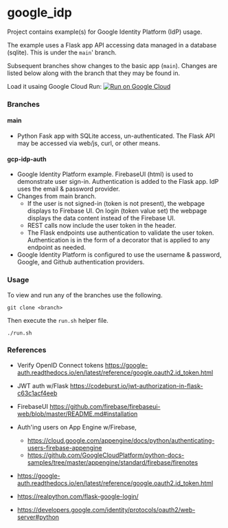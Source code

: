 # google_idp
Project contains example(s) for Google Identity Platform (IdP) usage.

The example uses a Flask app API accessing data managed in a database (sqlite). This is under the `main`' branch.

Subsequent branches show changes to the basic app (`main`). Changes are listed below along with the branch that they may be found in. 

Load it usaing Google Cloud Run:
[![Run on Google Cloud](https://deploy.cloud.run/button.svg)](https://deploy.cloud.run)

### Branches

#### main

- Python Fask app with SQLite access, un-authenticated. The Flask API may be accessed via web/js, curl, or other means.

#### gcp-idp-auth

- Google Identity Platform example. FirebaseUI (html) is used to demonstrate user sign-in. Authentication is added to the Flask app. IdP uses the email & password provider.
- Changes from main branch.
  - If the user is not signed-in (token is not present), the webpage displays to Firebase UI. On login (token value set) the webpage displays the data content instead of the Firebase UI.
  - REST calls now include the user token in the header.
  - The Flask endpoints use authentication to validate the user token. Authentication is in the form of a decorator that is applied to any endpoint as needed. 
- Google Identity Platform is configured to use the username & password, Google, and Github authentication providers.

### Usage

To view and run any of the branches use the following.

`git clone <branch>`

Then execute the `run.sh` helper file.

`./run.sh`

### References

- Verify OpenID Connect tokens https://google-auth.readthedocs.io/en/latest/reference/google.oauth2.id_token.html
- JWT auth w/Flask https://codeburst.io/jwt-authorization-in-flask-c63c1acf4eeb
- FirebaseUI https://github.com/firebase/firebaseui-web/blob/master/README.md#installation
- Auth'ing users on App Engine w/Firebase, 
  - https://cloud.google.com/appengine/docs/python/authenticating-users-firebase-appengine
  - https://github.com/GoogleCloudPlatform/python-docs-samples/tree/master/appengine/standard/firebase/firenotes

- https://google-auth.readthedocs.io/en/latest/reference/google.oauth2.id_token.html
- https://realpython.com/flask-google-login/
- https://developers.google.com/identity/protocols/oauth2/web-server#python

